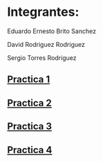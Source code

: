 # Integrantes:

Eduardo Ernesto Brito Sanchez

David Rodriguez Rodriguez

Sergio Torres Rodriguez

## [Practica 1](https://github.com/eduardobritosan/uya-practicas/tree/master/practica-1)

## [Practica 2](https://github.com/eduardobritosan/uya-practicas/tree/master/practica-2)

## [Practica 3](https://github.com/eduardobritosan/uya-practicas/tree/master/practica-3)

## [Practica 4](https://github.com/eduardobritosan/uya-practicas/tree/master/practica-4)